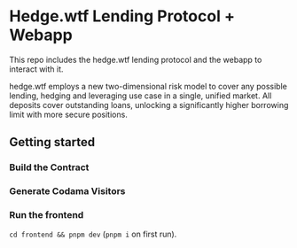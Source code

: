 # Hedge.wtf Lending Protocol + Webapp

This repo includes the hedge.wtf lending protocol and the webapp to interact with it.

hedge.wtf employs a new two-dimensional risk model to cover any possible lending, hedging and leveraging use case in a single, unified market. All deposits cover outstanding loans, unlocking a significantly higher borrowing limit with more secure positions.

## Getting started

### Build the Contract

### Generate Codama Visitors

### Run the frontend

`cd frontend && pnpm dev` (`pnpm i` on first run).
